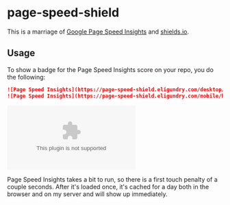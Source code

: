 # page-speed-shield

This is a marriage of [Google Page Speed Insights][page-speed] and [shields.io](https://shields.io/).

## Usage

To show a badge for the Page Speed Insights score on your repo, you do the following:

```md
![Page Speed Insights](https://page-speed-shield.eligundry.com/desktop/https://eligundry.com)
![Page Speed Insights](https://page-speed-shield.eligundry.com/mobile/https://eligundry.com)
```

![Desktop Page Speed Insights](https://page-speed-shield.eligundry.com/desktop/https://eligundry.com)

Page Speed Insights takes a bit to run, so there is a first touch penalty of a couple seconds. After it's loaded once,
it's cached for a day both in the browser and on my server and will show up immediately.

[page-speed]: https://developers.google.com/speed/pagespeed/insights/
